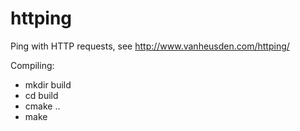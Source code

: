 httping
=======

Ping with HTTP requests, see http://www.vanheusden.com/httping/


Compiling:

* mkdir build
* cd build
* cmake ..
* make
